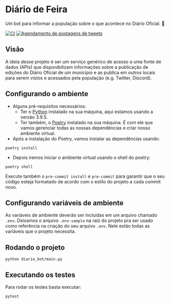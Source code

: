 # Diário de Feira

Um bot para informar a população sobre o que acontece no Diário Oficial. 📰

[![CI](https://github.com/DadosAbertosDeFeira/diario-de-feira/actions/workflows/cicd.yml/badge.svg)](https://github.com/DadosAbertosDeFeira/diario-de-feira/actions/workflows/cicd.yml) [![Agendamento de postagens de tweets](https://github.com/DadosAbertosDeFeira/diario-de-feira/actions/workflows/schedule.yml/badge.svg)](https://github.com/DadosAbertosDeFeira/diario-de-feira/actions/workflows/schedule.yml)

## Visão

A ideia desse projeto é ser um serviço genérico
de acesso a uma fonte de dados (APIs) que disponibilizam informações
sobre a publicação de edições do Diário Oficial de um município e as
publica em outros locais para serem vistos e acessados pela população
(e.g. Twitter, Discord).

## Configurando o ambiente

- Alguns pré-requisitos necessários:
    - Ter o [Python](https://www.python.org/downloads/) instalado na sua máquina, aqui estamos usando a versão 3.9.5.
    - Ter também, o [Poetry](https://python-poetry.org/docs/master/#installation) instalado na sua máquina. É com ele que vamos gerenciar todas as nossas dependências e criar nosso ambiente virtual.
- Após a instalação do Poetry, vamos instalar as dependências usando:

```
poetry install
```

- Depois iremos iniciar o ambiente virtual usando o shell do poetry:

```
poetry shell
```

Execute também o `pre-commit install` e `pre-commit` para garantir que o seu código esteja formatado
de acordo com o estilo do projeto a cada commit novo.

## Configurando variáveis de ambiente

As variáveis de ambiente deverão ser incluídas em um arquivo chamado `.env`. Deixamos o arquivo `.env-sample` na raíz do projeto pra ser usado como referência na criação do seu arquivo `.env`. Nele estão todas as variáveis que o projeto necessita.

## Rodando o projeto

```
python diario_bot/main.py
```

## Executando os testes

Para rodar os testes basta executar:

```
pytest
```
